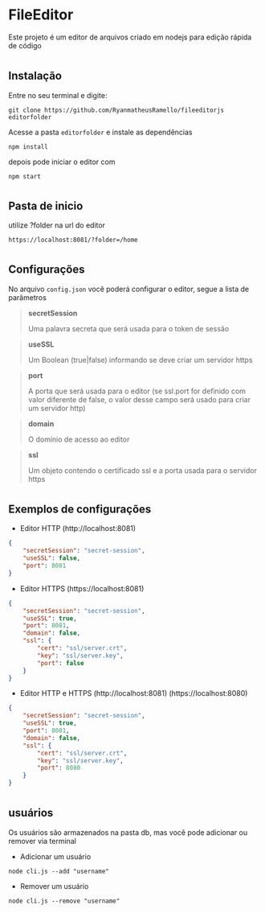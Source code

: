 # FileEditor

Este projeto é um editor de arquivos criado em nodejs para edição rápida de código

# 
## Instalação

Entre no seu terminal e digite:

```
git clone https://github.com/RyanmatheusRamello/fileeditorjs editorfolder
```

Acesse a pasta `editorfolder` e instale as dependências

```
npm install
```

depois pode iniciar o editor com

```
npm start
````

#
## Pasta de inicio

utilize ?folder na url do editor

```
https://localhost:8081/?folder=/home
```

# 
## Configurações

No arquivo `config.json` você poderá configurar o editor, segue a lista de parâmetros


> **secretSession**
> 
> Uma palavra secreta que será usada para o token de sessão

> **useSSL**
>
> Um Boolean (true|false) informando se deve criar um servidor https

> **port**
>
> A porta que será usada para o editor (se ssl.port for definido com valor diferente de false, o valor desse campo será usado para criar um servidor http)

> **domain**
> 
> O domínio de acesso ao editor

> **ssl**
> 
> Um objeto contendo o certificado ssl e a porta usada para o servidor https

# 
## Exemplos de configurações

* Editor HTTP (http://localhost:8081)

```json
{
    "secretSession": "secret-session",
    "useSSL": false,
    "port": 8081
}
```

* Editor HTTPS (https://localhost:8081)

```json
{
    "secretSession": "secret-session",
    "useSSL": true,
    "port": 8081,
    "domain": false,
    "ssl": {
        "cert": "ssl/server.crt",
        "key": "ssl/server.key",
        "port": false
    }
}
```


* Editor HTTP e HTTPS (http://localhost:8081) (https://localhost:8080)

```json
{
    "secretSession": "secret-session",
    "useSSL": true,
    "port": 8081,
    "domain": false,
    "ssl": {
        "cert": "ssl/server.crt",
        "key": "ssl/server.key",
        "port": 8080
    }
}
```

# 
## usuários

Os usuários são armazenados na pasta db, mas você pode adicionar ou remover via terminal

* Adicionar um usuário

```
node cli.js --add "username"
```

* Remover um usuário

```
node cli.js --remove "username"
```
